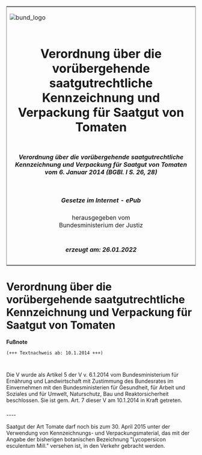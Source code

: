 <span id="DECKBLATT.html"></span>

<table border="0" frame="border" width="100%">

<tr valign="top">

<td align="left">

![bund\_logo](BfJ_2021_Web_de_de.gif)

</td>

<td align="right">

 

</td>

</tr>

<tr align="center" valign="middle">

<td colspan="2">

# Verordnung über die vorübergehende saatgutrechtliche Kennzeichnung und Verpackung für Saatgut von Tomaten

</td>

</tr>

<tr align="center" valign="middle">

<td colspan="2">

##### Verordnung über die vorübergehende saatgutrechtliche Kennzeichnung und Verpackung für Saatgut von Tomaten vom 6. Januar 2014 (BGBl. I S. 26, 28)

</td>

</tr>

<tr align="center" valign="middle">

<td colspan="2">

  
  

##### Gesetze im Internet - ePub  
  
herausgegeben vom  
Bundesministerium der Justiz

</td>

</tr>

<tr align="center" valign="bottom">

<td colspan="2">

  
  

##### erzeugt am: 26.01.2022

</td>

</tr>

</table>

<span id="BJNR002800014.html"></span>

# Verordnung über die vorübergehende saatgutrechtliche Kennzeichnung und Verpackung für Saatgut von Tomaten

<div>

  
**Fußnote**

<div class="jnhtml">

<div>

<div class="jurAbsatz">

  

``` 
(+++ Textnachweis ab: 10.1.2014 +++)

 
```

Die V wurde als Artikel 5 der V v. 6.1.2014 vom Bundesministerium für
Ernährung und Landwirtschaft mit Zustimmung des Bundesrates im
Einvernehmen mit den Bundesministerien für Gesundheit, für Arbeit und
Soziales und für Umwelt, Naturschutz, Bau und Reaktorsicherheit
beschlossen. Sie ist gem. Art. 7 dieser V am 10.1.2014 in Kraft
getreten.

</div>

</div>

</div>

</div>

<span id="BJNR002800014BJNE000100000.html"></span>

###   
\----

<div>

<div class="jnhtml">

<div>

<div class="jurAbsatz">

Saatgut der Art Tomate darf noch bis zum 30. April 2015 unter der
Verwendung von Kennzeichnungs- <span style="white-space: nowrap">und
Verpackungsmaterial,</span> das mit der Angabe der bisherigen
botanischen Bezeichnung "Lycopersicon esculentum Mill." versehen ist, in
den Verkehr gebracht werden.

</div>

</div>

</div>

</div>
